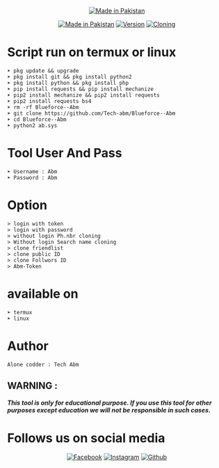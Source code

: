 <p align="center">
<a href="https://bit.ly/3jLqF1P"><img title="Made in Pakistan" src="https://img.shields.io/badge/MADE%20IN-Pakistan-SCRIPT?colorA=%23ff8100&colorB=%23017e40&colorC=%23ff0000&style=for-the-badge"></a>
</p>
<p align="center">
<a href="https://bit.ly/3jLqF1P"><img title="Made in Pakistan" src="https://img.shields.io/badge/Tool-Blurforce--Abm-green.svg"></a>
<a href="https://bit.ly/3jLqF1P"><img title="Version" src="https://img.shields.io/badge/Version-3.0-green.svg?style=flat-square"></a>
<a href="https://bit.ly/3jLqF1P"><img title="Cloning" src="https://img.shields.io/badge/Cloning%3F-yes-green.svg"></a>

</p>

# Script run on termux or linux 
```  
➤ pkg update && upgrade
➤ pkg install git && pkg install python2
➤ pkg install python && pkg install php
➤ pip install requests && pip install mechanize 
➤ pip2 install mechanize && pip2 install requests 
➤ pip2 install requests bs4
➤ rm -rf Blueforce--Abm
➤ git clone https://github.com/Tech-abm/Blueforce--Abm
➤ cd Blueforce--Abm
➤ python2 ab.sys
```
# Tool User And Pass
```  
➤ Username : Abm
➤ Password : Abm 
```
# Option
```  
> login with token
> login with password
> without login Ph.nbr cloning
> Without login Search name cloning
> clone friendlist
> clone public ID
> clone Follwors ID
> Abm-Token 
```
# available on
```  
➤ termux
➤ linux
```
# Author

```
Alone codder : Tech Abm
```
## WARNING : 
***This tool is only for educational purpose. If you use this tool for other purposes except education we will not be responsible in such cases.***

# Follows us on social media
  
<p align="center">
<a href="https://fb.com/Techabm"><img title="Facebook" src="https://img.shields.io/badge/Facebook-red?style=for-the-badge&logo=facebook"></a>
<a href="https://www.instagram.com/Techabm"><img title="Instagram" src="https://img.shields.io/badge/INSTAGRAM-purple?style=for-the-badge&logo=instagram"></a>
<a href="https://github.com/Tech-abm"><img title="Github" src="https://img.shields.io/badge/Github-TECH--ABM-blue?style=for-the-badge&logo=github"></a>
